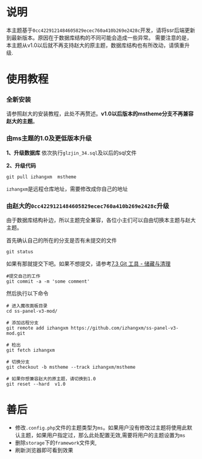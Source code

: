 # 说明

本主题基于`0cc4229121484605829ecec760a410b269e2428c`开发，请将ssr后端更新到最新版本。原因在于数据库结构的不同可能会造成一些异常。
需要注意的是，本主题从v1.0以后就不再支持赵大的原主题，数据库结构也有所改动，请慎重升级.

# 使用教程

### 全新安装
请参照赵大的安装教程，此处不再赘述。**v1.0以后版本的mstheme分支不再兼容赵大的主题**。

### 由ms主题的1.0及更低版本升级

**1、升级数据库**
依次执行`glzjin_34.sql`及以后的sql文件

**2、升级代码**
```
git pull izhangxm  mstheme
```
`izhangxm`是远程仓库地址，需要修改成你自己的地址



### 由赵大的`0cc4229121484605829ecec760a410b269e2428c`升级

由于数据库结构补边，所以主题完全兼容，各位小主们可以自由切换本主题与赵大主题。

首先确认自己的所在的分支是否有未提交的文件
```
git status
```

如果有那就提交下吧。如果不想提交，请参考[7.3 Git 工具 - 储藏与清理](https://git-scm.com/book/zh/v2/Git-%E5%B7%A5%E5%85%B7-%E5%82%A8%E8%97%8F%E4%B8%8E%E6%B8%85%E7%90%86)
```
#提交自己的工作
git commit -a -m 'some comment'
```
然后执行以下命令
```
# 进入魔改面板目录
cd ss-panel-v3-mod/

# 添加远程分支
git remote add izhangxm https://github.com/izhangxm/ss-panel-v3-mod.git 

# 检出
git fetch izhangxm

# 切换分支
git checkout -b mstheme --track izhangxm/mstheme

# 如果你想兼容赵大的原主题，请切换到1.0
git reset --hard  v1.0
```

# 善后
- 修改`.config.php`文件的主题类型为`ms`。如果用户没有修改过主题将使用此默认主题，如果用户指定过，那么此处配置无效,需要将用户的主题设置为`ms`
- 删除`storage`下的`framework`文件夹,
- 刷新浏览器即可看到效果
